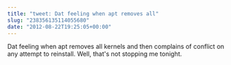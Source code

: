 ```yaml
---
title: "tweet: Dat feeling when apt removes all"
slug: "238356135114055680"
date: "2012-08-22T19:25:05+00:00"
---
```

Dat feeling when apt removes all kernels and then complains of conflict on any attempt to reinstall. Well, that's not stopping me tonight.